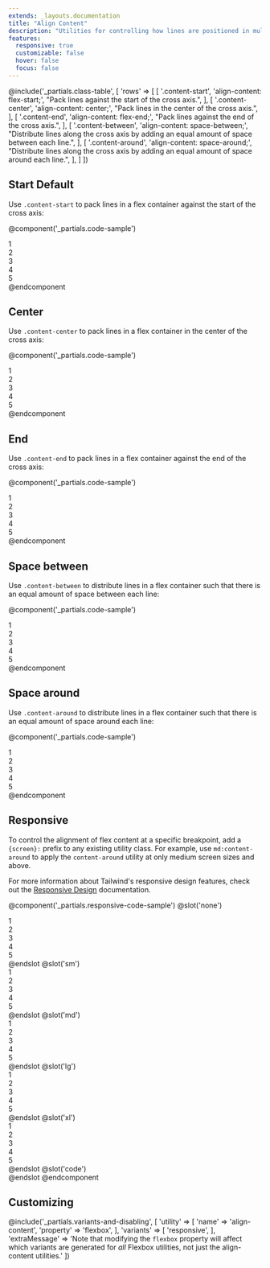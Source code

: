 ```yaml
---
extends: _layouts.documentation
title: "Align Content"
description: "Utilities for controlling how lines are positioned in multi-line flex containers."
features:
  responsive: true
  customizable: false
  hover: false
  focus: false
---
```


@include('_partials.class-table', [
  'rows' => [
    [
      '.content-start',
      'align-content: flex-start;',
      "Pack lines against the start of the cross axis.",
    ],
    [
      '.content-center',
      'align-content: center;',
      "Pack lines in the center of the cross axis.",
    ],
    [
      '.content-end',
      'align-content: flex-end;',
      "Pack lines against the end of the cross axis.",
    ],
    [
      '.content-between',
      'align-content: space-between;',
      "Distribute lines along the cross axis by adding an equal amount of space between each line.",
    ],
    [
      '.content-around',
      'align-content: space-around;',
      "Distribute lines along the cross axis by adding an equal amount of space around each line.",
    ],
  ]
])

## Start <span class="ml-2 font-semibold text-grey-dark text-sm uppercase tracking-wide">Default</span>

Use `.content-start` to pack lines in a flex container against the start of the cross axis:

@component('_partials.code-sample')
<div class="flex content-start flex-wrap bg-grey-lighter h-48">
  <div class="w-1/3 p-2">
    <div class="text-grey-darker text-center bg-grey-light p-2">1</div>
  </div>
  <div class="w-1/3 p-2">
    <div class="text-grey-darker text-center bg-grey-light p-2">2</div>
  </div>
  <div class="w-1/3 p-2">
    <div class="text-grey-darker text-center bg-grey-light p-2">3</div>
  </div>
  <div class="w-1/3 p-2">
    <div class="text-grey-darker text-center bg-grey-light p-2">4</div>
  </div>
  <div class="w-1/3 p-2">
    <div class="text-grey-darker text-center bg-grey-light p-2">5</div>
  </div>
</div>
@endcomponent

## Center

Use `.content-center` to pack lines in a flex container in the center of the cross axis:

@component('_partials.code-sample')
<div class="flex content-center flex-wrap bg-grey-lighter h-48">
  <div class="w-1/3 p-2">
    <div class="text-grey-darker text-center bg-grey-light p-2">1</div>
  </div>
  <div class="w-1/3 p-2">
    <div class="text-grey-darker text-center bg-grey-light p-2">2</div>
  </div>
  <div class="w-1/3 p-2">
    <div class="text-grey-darker text-center bg-grey-light p-2">3</div>
  </div>
  <div class="w-1/3 p-2">
    <div class="text-grey-darker text-center bg-grey-light p-2">4</div>
  </div>
  <div class="w-1/3 p-2">
    <div class="text-grey-darker text-center bg-grey-light p-2">5</div>
  </div>
</div>
@endcomponent

## End

Use `.content-end` to pack lines in a flex container against the end of the cross axis:

@component('_partials.code-sample')
<div class="flex content-end flex-wrap bg-grey-lighter h-48">
  <div class="w-1/3 p-2">
    <div class="text-grey-darker text-center bg-grey-light p-2">1</div>
  </div>
  <div class="w-1/3 p-2">
    <div class="text-grey-darker text-center bg-grey-light p-2">2</div>
  </div>
  <div class="w-1/3 p-2">
    <div class="text-grey-darker text-center bg-grey-light p-2">3</div>
  </div>
  <div class="w-1/3 p-2">
    <div class="text-grey-darker text-center bg-grey-light p-2">4</div>
  </div>
  <div class="w-1/3 p-2">
    <div class="text-grey-darker text-center bg-grey-light p-2">5</div>
  </div>
</div>
@endcomponent

## Space between

Use `.content-between` to distribute lines in a flex container such that there is an equal amount of space between each line:

@component('_partials.code-sample')
<div class="flex content-between flex-wrap bg-grey-lighter h-48">
  <div class="w-1/3 p-2">
    <div class="text-grey-darker text-center bg-grey-light p-2">1</div>
  </div>
  <div class="w-1/3 p-2">
    <div class="text-grey-darker text-center bg-grey-light p-2">2</div>
  </div>
  <div class="w-1/3 p-2">
    <div class="text-grey-darker text-center bg-grey-light p-2">3</div>
  </div>
  <div class="w-1/3 p-2">
    <div class="text-grey-darker text-center bg-grey-light p-2">4</div>
  </div>
  <div class="w-1/3 p-2">
    <div class="text-grey-darker text-center bg-grey-light p-2">5</div>
  </div>
</div>
@endcomponent

## Space around

Use `.content-around` to distribute lines in a flex container such that there is an equal amount of space around each line:

@component('_partials.code-sample')
<div class="flex content-around flex-wrap bg-grey-lighter h-48">
  <div class="w-1/3 p-2">
    <div class="text-grey-darker text-center bg-grey-light p-2">1</div>
  </div>
  <div class="w-1/3 p-2">
    <div class="text-grey-darker text-center bg-grey-light p-2">2</div>
  </div>
  <div class="w-1/3 p-2">
    <div class="text-grey-darker text-center bg-grey-light p-2">3</div>
  </div>
  <div class="w-1/3 p-2">
    <div class="text-grey-darker text-center bg-grey-light p-2">4</div>
  </div>
  <div class="w-1/3 p-2">
    <div class="text-grey-darker text-center bg-grey-light p-2">5</div>
  </div>
</div>
@endcomponent

## Responsive

To control the alignment of flex content at a specific breakpoint, add a `{screen}:` prefix to any existing utility class. For example, use `md:content-around` to apply the `content-around` utility at only medium screen sizes and above.

For more information about Tailwind's responsive design features, check out the [Responsive Design](/docs/responsive-design) documentation.

@component('_partials.responsive-code-sample')
@slot('none')
<div class="flex content-start flex-wrap bg-grey-lighter h-48">
  <div class="w-1/3 p-2">
    <div class="text-grey-darker text-center bg-grey-light p-2">1</div>
  </div>
  <div class="w-1/3 p-2">
    <div class="text-grey-darker text-center bg-grey-light p-2">2</div>
  </div>
  <div class="w-1/3 p-2">
    <div class="text-grey-darker text-center bg-grey-light p-2">3</div>
  </div>
  <div class="w-1/3 p-2">
    <div class="text-grey-darker text-center bg-grey-light p-2">4</div>
  </div>
  <div class="w-1/3 p-2">
    <div class="text-grey-darker text-center bg-grey-light p-2">5</div>
  </div>
</div>
@endslot
@slot('sm')
<div class="flex content-end flex-wrap bg-grey-lighter h-48">
  <div class="w-1/3 p-2">
    <div class="text-grey-darker text-center bg-grey-light p-2">1</div>
  </div>
  <div class="w-1/3 p-2">
    <div class="text-grey-darker text-center bg-grey-light p-2">2</div>
  </div>
  <div class="w-1/3 p-2">
    <div class="text-grey-darker text-center bg-grey-light p-2">3</div>
  </div>
  <div class="w-1/3 p-2">
    <div class="text-grey-darker text-center bg-grey-light p-2">4</div>
  </div>
  <div class="w-1/3 p-2">
    <div class="text-grey-darker text-center bg-grey-light p-2">5</div>
  </div>
</div>
@endslot
@slot('md')
<div class="flex content-center flex-wrap bg-grey-lighter h-48">
  <div class="w-1/3 p-2">
    <div class="text-grey-darker text-center bg-grey-light p-2">1</div>
  </div>
  <div class="w-1/3 p-2">
    <div class="text-grey-darker text-center bg-grey-light p-2">2</div>
  </div>
  <div class="w-1/3 p-2">
    <div class="text-grey-darker text-center bg-grey-light p-2">3</div>
  </div>
  <div class="w-1/3 p-2">
    <div class="text-grey-darker text-center bg-grey-light p-2">4</div>
  </div>
  <div class="w-1/3 p-2">
    <div class="text-grey-darker text-center bg-grey-light p-2">5</div>
  </div>
</div>
@endslot
@slot('lg')
<div class="flex content-between flex-wrap bg-grey-lighter h-48">
  <div class="w-1/3 p-2">
    <div class="text-grey-darker text-center bg-grey-light p-2">1</div>
  </div>
  <div class="w-1/3 p-2">
    <div class="text-grey-darker text-center bg-grey-light p-2">2</div>
  </div>
  <div class="w-1/3 p-2">
    <div class="text-grey-darker text-center bg-grey-light p-2">3</div>
  </div>
  <div class="w-1/3 p-2">
    <div class="text-grey-darker text-center bg-grey-light p-2">4</div>
  </div>
  <div class="w-1/3 p-2">
    <div class="text-grey-darker text-center bg-grey-light p-2">5</div>
  </div>
</div>
@endslot
@slot('xl')
<div class="flex content-around flex-wrap bg-grey-lighter h-48">
  <div class="w-1/3 p-2">
    <div class="text-grey-darker text-center bg-grey-light p-2">1</div>
  </div>
  <div class="w-1/3 p-2">
    <div class="text-grey-darker text-center bg-grey-light p-2">2</div>
  </div>
  <div class="w-1/3 p-2">
    <div class="text-grey-darker text-center bg-grey-light p-2">3</div>
  </div>
  <div class="w-1/3 p-2">
    <div class="text-grey-darker text-center bg-grey-light p-2">4</div>
  </div>
  <div class="w-1/3 p-2">
    <div class="text-grey-darker text-center bg-grey-light p-2">5</div>
  </div>
</div>
@endslot
@slot('code')
<div class="none:content-start sm:content-end md:content-center lg:content-between xl:content-around ...">
  <!-- ... -->
</div>
@endslot
@endcomponent

## Customizing

@include('_partials.variants-and-disabling', [
    'utility' => [
        'name' => 'align-content',
        'property' => 'flexbox',
    ],
    'variants' => [
        'responsive',
    ],
    'extraMessage' => 'Note that modifying the <code>flexbox</code> property will affect which variants are generated for <em>all</em> Flexbox utilities, not just the align-content utilities.'
])
